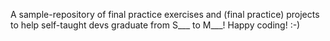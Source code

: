 A sample-repository of final practice exercises and (final practice) projects to help self-taught devs graduate from S___ to M___! 
Happy coding! :-)


